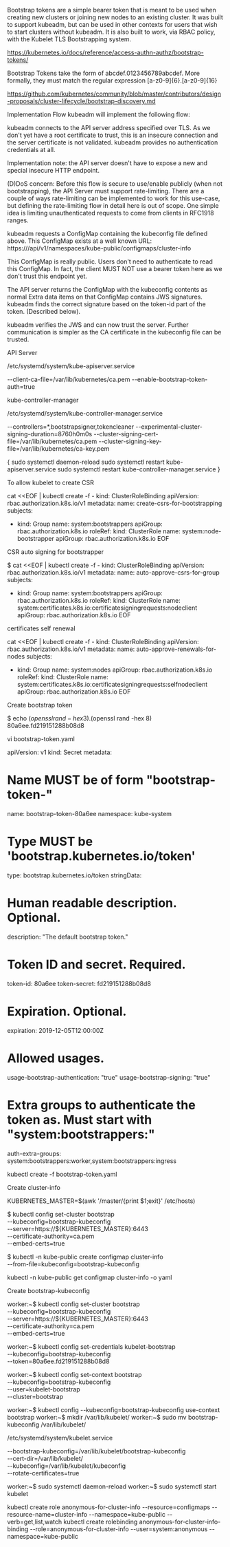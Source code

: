 
Bootstrap tokens are a simple bearer token that is meant to be used when creating new clusters or joining new nodes to an existing cluster. It was built to support kubeadm, but can be used in other contexts for users that wish to start clusters without kubeadm. It is also built to work, via RBAC policy, with the Kubelet TLS Bootstrapping system.

https://kubernetes.io/docs/reference/access-authn-authz/bootstrap-tokens/

Bootstrap Tokens take the form of abcdef.0123456789abcdef. More formally, they must match the regular expression [a-z0-9]{6}\.[a-z0-9]{16}

https://github.com/kubernetes/community/blob/master/contributors/design-proposals/cluster-lifecycle/bootstrap-discovery.md

Implementation Flow
kubeadm will implement the following flow:

kubeadm connects to the API server address specified over TLS. As we don't yet have a root certificate to trust, this is an insecure connection and the server certificate is not validated. kubeadm provides no authentication credentials at all.

Implementation note: the API server doesn't have to expose a new and special insecure HTTP endpoint.

(D)DoS concern: Before this flow is secure to use/enable publicly (when not bootstrapping), the API Server must support rate-limiting. There are a couple of ways rate-limiting can be implemented to work for this use-case, but defining the rate-limiting flow in detail here is out of scope. One simple idea is limiting unauthenticated requests to come from clients in RFC1918 ranges.

kubeadm requests a ConfigMap containing the kubeconfig file defined above.
This ConfigMap exists at a well known URL: https://<server>/api/v1/namespaces/kube-public/configmaps/cluster-info

This ConfigMap is really public. Users don't need to authenticate to read this ConfigMap. In fact, the client MUST NOT use a bearer token here as we don't trust this endpoint yet.

The API server returns the ConfigMap with the kubeconfig contents as normal
Extra data items on that ConfigMap contains JWS signatures. kubeadm finds the correct signature based on the token-id part of the token. (Described below).

kubeadm verifies the JWS and can now trust the server. Further communication is simpler as the CA certificate in the kubeconfig file can be trusted.


API Server

/etc/systemd/system/kube-apiserver.service


--client-ca-file=/var/lib/kubernetes/ca.pem
--enable-bootstrap-token-auth=true

kube-controller-manager

/etc/systemd/system/kube-controller-manager.service

--controllers=*,bootstrapsigner,tokencleaner
--experimental-cluster-signing-duration=8760h0m0s
--cluster-signing-cert-file=/var/lib/kubernetes/ca.pem
--cluster-signing-key-file=/var/lib/kubernetes/ca-key.pem

{
  sudo systemctl daemon-reload
  sudo systemctl restart kube-apiserver.service
  sudo systemctl restart kube-controller-manager.service
}

To allow kubelet to create CSR

cat <<EOF | kubectl create -f -
kind: ClusterRoleBinding
apiVersion: rbac.authorization.k8s.io/v1
metadata:
  name: create-csrs-for-bootstrapping
subjects:
- kind: Group
  name: system:bootstrappers
  apiGroup: rbac.authorization.k8s.io
roleRef:
  kind: ClusterRole
  name: system:node-bootstrapper
  apiGroup: rbac.authorization.k8s.io
EOF

CSR auto signing for bootstrapper

$ cat <<EOF | kubectl create -f -
kind: ClusterRoleBinding
apiVersion: rbac.authorization.k8s.io/v1
metadata:
  name: auto-approve-csrs-for-group
subjects:
- kind: Group
  name: system:bootstrappers
  apiGroup: rbac.authorization.k8s.io
roleRef:
  kind: ClusterRole
  name: system:certificates.k8s.io:certificatesigningrequests:nodeclient
  apiGroup: rbac.authorization.k8s.io
EOF

certificates self renewal

cat <<EOF | kubectl create -f -
kind: ClusterRoleBinding
apiVersion: rbac.authorization.k8s.io/v1
metadata:
  name: auto-approve-renewals-for-nodes
subjects:
- kind: Group
  name: system:nodes
  apiGroup: rbac.authorization.k8s.io
roleRef:
  kind: ClusterRole
  name: system:certificates.k8s.io:certificatesigningrequests:selfnodeclient
  apiGroup: rbac.authorization.k8s.io
EOF

Create bootstrap token

$ echo $(openssl rand -hex 3).$(openssl rand -hex 8)
80a6ee.fd219151288b08d8


vi bootstrap-token.yaml

apiVersion: v1
kind: Secret
metadata:
  # Name MUST be of form "bootstrap-token-<token id>"
  name: bootstrap-token-80a6ee
  namespace: kube-system

# Type MUST be 'bootstrap.kubernetes.io/token'
type: bootstrap.kubernetes.io/token
stringData:
  # Human readable description. Optional.
  description: "The default bootstrap token."

  # Token ID and secret. Required.
  token-id: 80a6ee
  token-secret: fd219151288b08d8

  # Expiration. Optional.
  expiration: 2019-12-05T12:00:00Z

  # Allowed usages.
  usage-bootstrap-authentication: "true"
  usage-bootstrap-signing: "true"

  # Extra groups to authenticate the token as. Must start with "system:bootstrappers:"
  auth-extra-groups: system:bootstrappers:worker,system:bootstrappers:ingress

kubectl create -f bootstrap-token.yaml


Create cluster-info

KUBERNETES_MASTER=$(awk '/master/{print $1;exit}' /etc/hosts)

$ kubectl config set-cluster bootstrap \
  --kubeconfig=bootstrap-kubeconfig  \
  --server=https://${KUBERNETES_MASTER}:6443 \
  --certificate-authority=ca.pem \
  --embed-certs=true

$ kubectl -n kube-public create configmap cluster-info \
  --from-file=kubeconfig=bootstrap-kubeconfig

kubectl -n kube-public get configmap cluster-info -o yaml


Create bootstrap-kubeconfig

worker:~$ kubectl config set-cluster bootstrap \
  --kubeconfig=bootstrap-kubeconfig \
  --server=https://${KUBERNETES_MASTER}:6443 \
  --certificate-authority=ca.pem \
  --embed-certs=true

worker:~$ kubectl config set-credentials kubelet-bootstrap \
  --kubeconfig=bootstrap-kubeconfig \
  --token=80a6ee.fd219151288b08d8

worker:~$ kubectl config set-context bootstrap \
  --kubeconfig=bootstrap-kubeconfig \
  --user=kubelet-bootstrap \
  --cluster=bootstrap

worker:~$ kubectl config --kubeconfig=bootstrap-kubeconfig use-context bootstrap
worker:~$ mkdir /var/lib/kubelet/
worker:~$ sudo mv bootstrap-kubeconfig /var/lib/kubelet/  

/etc/systemd/system/kubelet.service


--bootstrap-kubeconfig=/var/lib/kubelet/bootstrap-kubeconfig \
--cert-dir=/var/lib/kubelet/ \
--kubeconfig=/var/lib/kubelet/kubeconfig \
--rotate-certificates=true

worker:~$ sudo systemctl daemon-reload
worker:~$ sudo systemctl start kubelet


kubectl create role anonymous-for-cluster-info --resource=configmaps --resource-name=cluster-info --namespace=kube-public --verb=get,list,watch
kubectl create rolebinding anonymous-for-cluster-info-binding --role=anonymous-for-cluster-info --user=system:anonymous --namespace=kube-public

